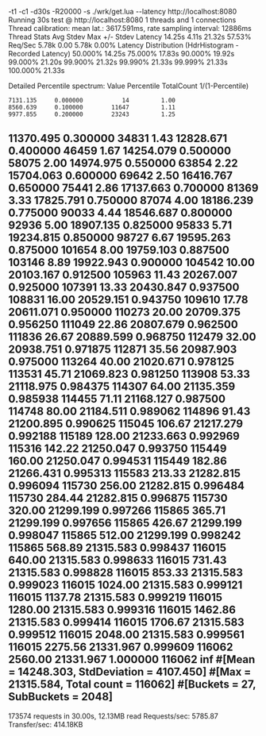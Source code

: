 -t1 -c1 -d30s -R20000 -s ./wrk/get.lua --latency http://localhost:8080
Running 30s test @ http://localhost:8080
  1 threads and 1 connections
  Thread calibration: mean lat.: 3617.591ms, rate sampling interval: 12886ms
  Thread Stats   Avg      Stdev     Max   +/- Stdev
    Latency    14.25s     4.11s   21.32s    57.53%
    Req/Sec     5.78k     0.00     5.78k     0.00%
  Latency Distribution (HdrHistogram - Recorded Latency)
 50.000%   14.25s 
 75.000%   17.83s 
 90.000%   19.92s 
 99.000%   21.20s 
 99.900%   21.32s 
 99.990%   21.33s 
 99.999%   21.33s 
100.000%   21.33s 

  Detailed Percentile spectrum:
       Value   Percentile   TotalCount 1/(1-Percentile)

    7131.135     0.000000           14         1.00
    8560.639     0.100000        11647         1.11
    9977.855     0.200000        23243         1.25
   11370.495     0.300000        34831         1.43
   12828.671     0.400000        46459         1.67
   14254.079     0.500000        58075         2.00
   14974.975     0.550000        63854         2.22
   15704.063     0.600000        69642         2.50
   16416.767     0.650000        75441         2.86
   17137.663     0.700000        81369         3.33
   17825.791     0.750000        87074         4.00
   18186.239     0.775000        90033         4.44
   18546.687     0.800000        92936         5.00
   18907.135     0.825000        95833         5.71
   19234.815     0.850000        98727         6.67
   19595.263     0.875000       101654         8.00
   19759.103     0.887500       103146         8.89
   19922.943     0.900000       104542        10.00
   20103.167     0.912500       105963        11.43
   20267.007     0.925000       107391        13.33
   20430.847     0.937500       108831        16.00
   20529.151     0.943750       109610        17.78
   20611.071     0.950000       110273        20.00
   20709.375     0.956250       111049        22.86
   20807.679     0.962500       111836        26.67
   20889.599     0.968750       112479        32.00
   20938.751     0.971875       112871        35.56
   20987.903     0.975000       113264        40.00
   21020.671     0.978125       113531        45.71
   21069.823     0.981250       113908        53.33
   21118.975     0.984375       114307        64.00
   21135.359     0.985938       114455        71.11
   21168.127     0.987500       114748        80.00
   21184.511     0.989062       114896        91.43
   21200.895     0.990625       115045       106.67
   21217.279     0.992188       115189       128.00
   21233.663     0.992969       115316       142.22
   21250.047     0.993750       115449       160.00
   21250.047     0.994531       115449       182.86
   21266.431     0.995313       115583       213.33
   21282.815     0.996094       115730       256.00
   21282.815     0.996484       115730       284.44
   21282.815     0.996875       115730       320.00
   21299.199     0.997266       115865       365.71
   21299.199     0.997656       115865       426.67
   21299.199     0.998047       115865       512.00
   21299.199     0.998242       115865       568.89
   21315.583     0.998437       116015       640.00
   21315.583     0.998633       116015       731.43
   21315.583     0.998828       116015       853.33
   21315.583     0.999023       116015      1024.00
   21315.583     0.999121       116015      1137.78
   21315.583     0.999219       116015      1280.00
   21315.583     0.999316       116015      1462.86
   21315.583     0.999414       116015      1706.67
   21315.583     0.999512       116015      2048.00
   21315.583     0.999561       116015      2275.56
   21331.967     0.999609       116062      2560.00
   21331.967     1.000000       116062          inf
#[Mean    =    14248.303, StdDeviation   =     4107.450]
#[Max     =    21315.584, Total count    =       116062]
#[Buckets =           27, SubBuckets     =         2048]
----------------------------------------------------------
  173574 requests in 30.00s, 12.13MB read
Requests/sec:   5785.87
Transfer/sec:    414.18KB


